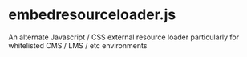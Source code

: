 # embedresourceloader.js
An alternate Javascript / CSS external resource loader particularly for whitelisted CMS / LMS / etc environments
